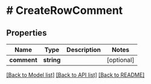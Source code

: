 # # CreateRowComment

## Properties

Name | Type | Description | Notes
------------ | ------------- | ------------- | -------------
**comment** | **string** |  | [optional]

[[Back to Model list]](../../README.md#models) [[Back to API list]](../../README.md#endpoints) [[Back to README]](../../README.md)
